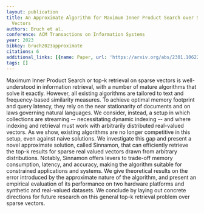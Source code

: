 ```yaml
---
layout: publication
title: An Approximate Algorithm for Maximum Inner Product Search over Streaming Sparse
  Vectors
authors: Bruch et al.
conference: ACM Transactions on Information Systems
year: 2023
bibkey: bruch2023approximate
citations: 6
additional_links: [{name: Paper, url: 'https://arxiv.org/abs/2301.10622'}]
tags: []
---
```

Maximum Inner Product Search or top-k retrieval on sparse vectors is
well-understood in information retrieval, with a number of mature algorithms
that solve it exactly. However, all existing algorithms are tailored to text
and frequency-based similarity measures. To achieve optimal memory footprint
and query latency, they rely on the near stationarity of documents and on laws
governing natural languages. We consider, instead, a setup in which collections
are streaming -- necessitating dynamic indexing -- and where indexing and
retrieval must work with arbitrarily distributed real-valued vectors. As we
show, existing algorithms are no longer competitive in this setup, even against
naive solutions. We investigate this gap and present a novel approximate
solution, called Sinnamon, that can efficiently retrieve the top-k results for
sparse real valued vectors drawn from arbitrary distributions. Notably,
Sinnamon offers levers to trade-off memory consumption, latency, and accuracy,
making the algorithm suitable for constrained applications and systems. We give
theoretical results on the error introduced by the approximate nature of the
algorithm, and present an empirical evaluation of its performance on two
hardware platforms and synthetic and real-valued datasets. We conclude by
laying out concrete directions for future research on this general top-k
retrieval problem over sparse vectors.